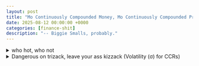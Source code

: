 ```yaml
---
layout: post
title: "Mo Continuously Compounded Money, Mo Continuously Compounded Problems"
date: 2025-08-12 00:00:00 +0000
categories: [finance-shit]
description: "-- Biggie Smalls, probably."
---
```


<div class="flashcard">
  <details>
    <summary>who hot, who not</summary>
    <div class="back">


  <details class="dropdown-block">
    <summary>The logarithmic function computes continuously-compounded returns from prices.</summary>
    <div class="content">
      <p>Let \(S_t\) and \(S_{t+h}\) be stock prices at times \(t\) and \(t+h\). Define the continuously-compounded return between \(t\) and \(t+h\) by</p>
      \[
      r_{t,t+h}=\ln\!\left(\frac{S_{t+h}}{S_t}\right).
      \]
    </div>
  </details>

  <details class="dropdown-block">
    <summary>The exponential function computes prices from continuously-compounded returns.</summary>
    <div class="content">
      <p>If you know \(r_{t,t+h}\), recover the future price by</p>
      \[
      S_{t+h}=S_t\,e^{\,r_{t,t+h}}.
      \]
    </div>
  </details>

  <details class="dropdown-block">
    <summary>Continuously-compounded returns are additive over subperiods.</summary>
    <div class="content">
      <p>For consecutive subperiods of length \(h\) (e.g., \(n\) steps),</p>
      \[
      r_{t,t+nh}=\sum_{i=1}^{n} r_{t+(i-1)h,\,t+ih}.
      \]
      <p><strong>Derivation (core step):</strong></p>
      \[
      \begin{aligned}
      r_{t,t+2h}
      &=\ln\!\left(\frac{S_{t+2h}}{S_t}\right) \\
      &=\ln\!\left(\frac{S_{t+2h}}{S_{t+h}}\cdot\frac{S_{t+h}}{S_t}\right) \\
      &=\ln\!\left(\frac{S_{t+2h}}{S_{t+h}}\right)+\ln\!\left(\frac{S_{t+h}}{S_t}\right) \\
      &= r_{t+h,\,t+2h}+r_{t,\,t+h},
      \end{aligned}
      \]
      <p>...induction, yada yada... derived for \(n\).</p>
    </div>
  </details>

  <details class="dropdown-block">
    <summary>Useful equivalences</summary>
    <div class="content">
      <p>Simple return \(R_{t,t+h}:=\dfrac{S_{t+h}-S_t}{S_t}\) relates to the continuous return via</p>
      \[
      r_{t,t+h}=\ln(1+R_{t,t+h}),\qquad R_{t,t+h}=e^{\,r_{t,t+h}}-1.
      \]
      <p>For small moves, \(r\approx R\) (<span class="define">first-order Taylor
        <span class="tooltip">
\[


\textbf{Taylor about }a:\quad
f(x)=\sum_{k=0}^{n}\frac{f^{(k)}(a)}{k!}(x-a)^k \;+\; R_{n+1}(x).
\]

\[
\textbf{Maclaurin about }0:\quad
f(x)=\sum_{k=0}^{n}\frac{f^{(k)}(0)}{k!}x^k \;+\; R_{n+1}(x).
\]

\[
\textbf{First order (}n=1\textbf{):}\quad
f(x)\approx f(a)+f'(a)(x-a)\quad\text{or}\quad f(x)\approx f(0)+f'(0)x.
\]

Let

\[
R:=\frac{S_{t+h}-S_t}{S_t}=\frac{S_{t+h}}{S_t}-1,\qquad
r:=\ln\!\left(\frac{S_{t+h}}{S_t}\right)=\ln(1+R).
\]

Expand $\ln(1+x)$ about \(x=0\):

\[
\ln(1+x)=x-\frac{x^{2}}{2}+\frac{x^{3}}{3}-\cdots
=\sum_{k=1}^{\infty}(-1)^{k+1}\frac{x^{k}}{k},\quad |x|<1\ (\text{also converges at }x=1).
\]

With $x=R$,

\[
r=\ln(1+R)=R-\frac{R^{2}}{2}+O(R^{3})=R+O(R^{2}).
\]

Hence, to first order, \(r\approx R\).
        </span>
      </span>).</p> </div> </details>


</div>


  </details>
</div>
<div class="flashcard">
  <details>
    <summary>Dangerous on trizack, leave your ass kizzack (Volatility (σ) for CCRs)</summary>
    <div class="back">


  <details class="dropdown-block">
    <summary>From monthly to annual volatility</summary>
    <div class="content">
      <p>Let the continuously-compounded monthly return in month \(i\) be \(r_{\text{monthly},i}\), \(i=1,\dots,12\).</p>
      <ul>
        <li><strong>Additivity of log returns ⇒ annual cc return</strong>
          \[
          r_{\text{annual}}
          =\sum_{i=1}^{12} r_{\text{monthly},i}.
          \]
        </li>
        <li><strong>Variance of the annual cc return</strong>
          \[
          \operatorname{Var}\!\left(r_{\text{annual}}\right)
          =\operatorname{Var}\!\left(\sum_{i=1}^{12} r_{\text{monthly},i}\right).
          \]
        </li>
        <li><strong>Assumptions used to annualize.</strong> Suppose (i) returns are <strong>uncorrelated</strong> across months (no serial covariance), and (ii) each month has the <strong>same variance</strong>. Write the annual standard deviation as \(\sigma_{\text{annual}}\) and the monthly standard deviation as \(\sigma_{\text{monthly}}\). Then covariance terms drop and the variance of a sum is the sum of variances:
          \[
          \sigma^{2}_{\text{annual}}
          =12\,\sigma_{\text{monthly}}^{2}.
          \]
        </li>
        <li><strong>Solve for monthly σ from annual σ</strong>
          \[
          \sigma_{\text{monthly}}
          =\frac{\sigma_{\text{annual}}}{\sqrt{12}}.
          \]
        </li>
      </ul>
    </div>
  </details>

  <details class="dropdown-block">
    <summary>Generalization to any subperiod length \(h\)</summary>
    <div class="content">
      <p>Split the year into \(n\) equal periods, each of length \(h=1/n\). Let \(\sigma_h\) denote the standard deviation of returns over horizon \(h\) (in years) and \(\sigma_{nh}\) the stdev of returns over \(nh\).</p>
      <ul>
        <li><strong>Square-root-of-time scaling</strong>
          \[
          \sigma_h=\sigma_{nh}\sqrt{h}.
          \]
        </li>
        <li><strong>Invert to recover horizon-\(nh\) σ from horizon-\(h\) σ</strong>
          \[
          \sigma_{nh}=\frac{\sigma_h}{\sqrt{h}}.
          \]
        </li>
      </ul>
    </div>
  </details>

  <details class="dropdown-block">
    <summary>Why the square-root law holds (quick derivation)</summary>
    <div class="content">
      \[
      r_{nh}=\sum_{i=1}^{n} r_{h,i},\quad
      \operatorname{Var}(r_{nh})
      =\sum_{i=1}^{n}\operatorname{Var}(r_{h,i})
      +2\sum_{i<j}\operatorname{Cov}(r_{h,i},r_{h,j}).
      \]
      <p>Uncorrelated returns set all covariances to \(0\). If each \(\operatorname{Var}(r_{h,i})=\sigma_h^2\), then \(\sigma^2 = n\sigma_h^2\). Since \(n=1/h\), we get \(\sigma_h=\sigma\sqrt{h}\).</p>
    </div>
  </details>

  <details class="dropdown-block">
    <summary>Nota Benes, or Notate Bene (assumptions &amp; caveats)</summary>
    <div class="content">
      <ul>
        <li>The scaling assumes continuously-compounded returns are <strong>independent and identically distributed</strong> across periods. If not:
          <ul>
            <li><strong>Serial dependence (mean reversion/momentum):</strong> Covariance terms &ne; 0. With <em>mean reversion</em> (negative autocorrelation), long-horizon volatility can be <em>less</em> than \(\sigma\sqrt{T}\) (e.g., many commodities, where supply responses push prices back toward fundamentals). With <em>momentum</em> (positive autocorrelation), it can be <em>greater</em> than \(\sigma\sqrt{T}\).</li>
            <li><strong>Time-varying volatility (heteroskedasticity):</strong> Scaling is more complicated than \(\sqrt{\cdot}\).</li>
          </ul>
        </li>
        <li><strong>Pricing implication.</strong> When independence is doubtful, <strong>SIM IT</strong>.</li>
      </ul>
    </div>
  </details>

</div>

  </details>
</div>
